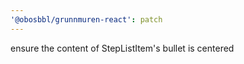 ```yaml
---
'@obosbbl/grunnmuren-react': patch
---
```


ensure the content of StepListItem's bullet is centered
